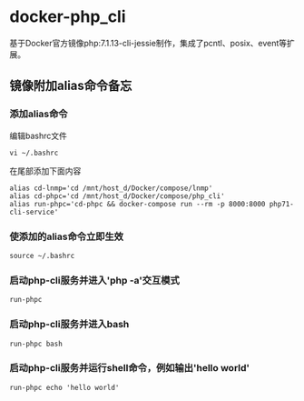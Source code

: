 docker-php_cli
=============== 

基于Docker官方镜像php:7.1.13-cli-jessie制作，集成了pcntl、posix、event等扩展。

## 镜像附加alias命令备忘

### 添加alias命令
编辑bashrc文件
~~~
vi ~/.bashrc
~~~
在尾部添加下面内容
~~~
alias cd-lnmp='cd /mnt/host_d/Docker/compose/lnmp'
alias cd-phpc='cd /mnt/host_d/Docker/compose/php_cli'
alias run-phpc='cd-phpc && docker-compose run --rm -p 8000:8000 php71-cli-service'
~~~

### 使添加的alias命令立即生效
~~~
source ~/.bashrc
~~~

### 启动php-cli服务并进入'php -a'交互模式
~~~
run-phpc
~~~

### 启动php-cli服务并进入bash
~~~
run-phpc bash
~~~

### 启动php-cli服务并运行shell命令，例如输出'hello world'
~~~
run-phpc echo 'hello world'
~~~